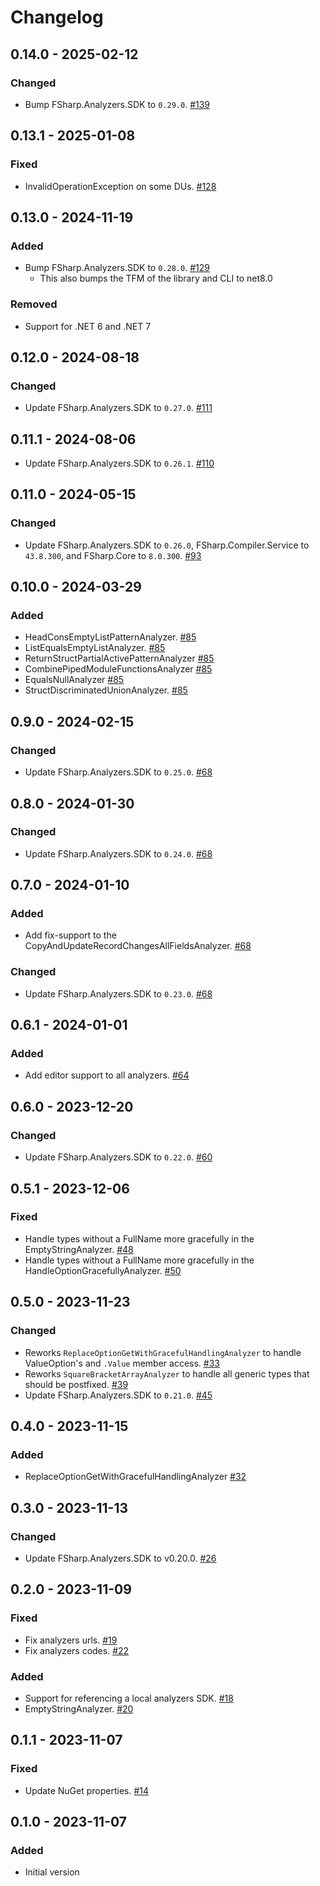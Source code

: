 # Changelog


## 0.14.0 - 2025-02-12  

### Changed

* Bump FSharp.Analyzers.SDK to `0.29.0`. [#139](https://github.com/ionide/ionide-analyzers/pull/139)

## 0.13.1 - 2025-01-08

### Fixed

* InvalidOperationException on some DUs. [#128](https://github.com/ionide/ionide-analyzers/issues/128)

## 0.13.0 - 2024-11-19

### Added

* Bump FSharp.Analyzers.SDK to `0.28.0`. [#129](https://github.com/ionide/ionide-analyzers/pull/129)
  * This also bumps the TFM of the library and CLI to net8.0

### Removed

* Support for .NET 6 and .NET 7

## 0.12.0 - 2024-08-18

### Changed

* Update FSharp.Analyzers.SDK to `0.27.0`. [#111](https://github.com/ionide/ionide-analyzers/pull/110)

## 0.11.1 - 2024-08-06

* Update FSharp.Analyzers.SDK to `0.26.1`. [#110](https://github.com/ionide/ionide-analyzers/pull/110)

## 0.11.0 - 2024-05-15

### Changed

* Update FSharp.Analyzers.SDK to `0.26.0`, FSharp.Compiler.Service to `43.8.300`, and FSharp.Core to `8.0.300`. [#93](https://github.com/ionide/ionide-analyzers/pull/93)

## 0.10.0 - 2024-03-29

### Added
* HeadConsEmptyListPatternAnalyzer. [#85](https://github.com/ionide/ionide-analyzers/pull/85)
* ListEqualsEmptyListAnalyzer. [#85](https://github.com/ionide/ionide-analyzers/pull/85)
* ReturnStructPartialActivePatternAnalyzer [#85](https://github.com/ionide/ionide-analyzers/pull/85)
* CombinePipedModuleFunctionsAnalyzer [#85](https://github.com/ionide/ionide-analyzers/pull/85)
* EqualsNullAnalyzer [#85](https://github.com/ionide/ionide-analyzers/pull/85)
* StructDiscriminatedUnionAnalyzer. [#85](https://github.com/ionide/ionide-analyzers/pull/85)

## 0.9.0 - 2024-02-15

### Changed
* Update FSharp.Analyzers.SDK to `0.25.0`. [#68](https://github.com/ionide/ionide-analyzers/pull/75)

## 0.8.0 - 2024-01-30

### Changed
* Update FSharp.Analyzers.SDK to `0.24.0`. [#68](https://github.com/ionide/ionide-analyzers/pull/75)

## 0.7.0 - 2024-01-10

### Added
* Add fix-support to the CopyAndUpdateRecordChangesAllFieldsAnalyzer. [#68](https://github.com/ionide/ionide-analyzers/pull/68)

### Changed
* Update FSharp.Analyzers.SDK to `0.23.0`. [#68](https://github.com/ionide/ionide-analyzers/pull/68)

## 0.6.1 - 2024-01-01

### Added
* Add editor support to all analyzers. [#64](https://github.com/ionide/ionide-analyzers/pull/64)

## 0.6.0 - 2023-12-20

### Changed
* Update FSharp.Analyzers.SDK to `0.22.0`. [#60](https://github.com/ionide/ionide-analyzers/pull/60)

## 0.5.1 - 2023-12-06

### Fixed
* Handle types without a FullName more gracefully in the EmptyStringAnalyzer. [#48](https://github.com/ionide/ionide-analyzers/pull/48)
* Handle types without a FullName more gracefully in the HandleOptionGracefullyAnalyzer. [#50](https://github.com/ionide/ionide-analyzers/pull/50)

## 0.5.0 - 2023-11-23

### Changed
* Reworks `ReplaceOptionGetWithGracefulHandlingAnalyzer` to handle ValueOption's and `.Value` member access. [#33](https://github.com/ionide/ionide-analyzers/pull/33) 
* Reworks `SquareBracketArrayAnalyzer` to handle all generic types that should be postfixed. [#39](https://github.com/ionide/ionide-analyzers/pull/39)
* Update FSharp.Analyzers.SDK to `0.21.0`. [#45](https://github.com/ionide/ionide-analyzers/pull/45)

## 0.4.0 - 2023-11-15

### Added
* ReplaceOptionGetWithGracefulHandlingAnalyzer [#32](https://github.com/ionide/ionide-analyzers/pull/32)

## 0.3.0 - 2023-11-13

### Changed
* Update FSharp.Analyzers.SDK to v0.20.0. [#26](https://github.com/ionide/ionide-analyzers/pull/26)

## 0.2.0 - 2023-11-09

### Fixed
* Fix analyzers urls. [#19](https://github.com/ionide/ionide-analyzers/pull/19)
* Fix analyzers codes. [#22](https://github.com/ionide/ionide-analyzers/pull/22)

### Added
* Support for referencing a local analyzers SDK. [#18](https://github.com/ionide/ionide-analyzers/pull/18)
* EmptyStringAnalyzer. [#20](https://github.com/ionide/ionide-analyzers/pull/20)

## 0.1.1 - 2023-11-07

### Fixed
* Update NuGet properties. [#14](https://github.com/ionide/ionide-analyzers/pull/14)

## 0.1.0 - 2023-11-07

### Added
* Initial version